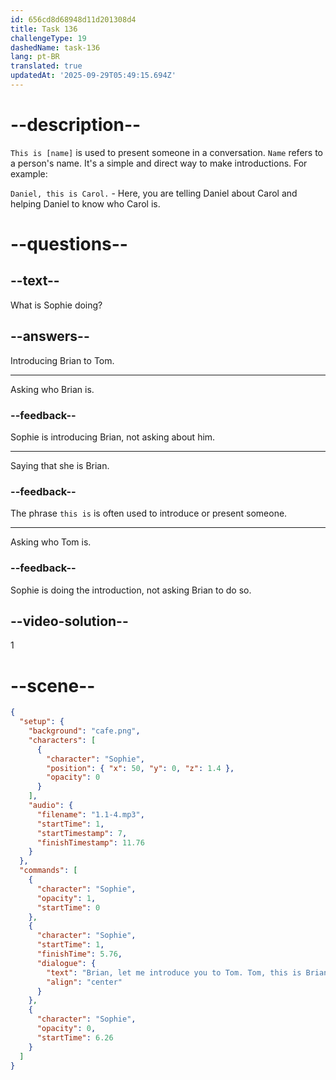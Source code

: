 ```yaml
---
id: 656cd8d68948d11d201308d4
title: Task 136
challengeType: 19
dashedName: task-136
lang: pt-BR
translated: true
updatedAt: '2025-09-29T05:49:15.694Z'
---
```


<!--
AUDIO REFERENCE:
Sophie: Brian, let me introduce you to Tom. Tom, this is Brian. He's a web developer.
-->

# --description--

`This is [name]` is used to present someone in a conversation. `Name` refers to a person's name. It's a simple and direct way to make introductions. For example:

`Daniel, this is Carol.` - Here, you are telling Daniel about Carol and helping Daniel to know who Carol is.

# --questions--

## --text--

What is Sophie doing?

## --answers--

Introducing Brian to Tom.

---

Asking who Brian is.

### --feedback--

Sophie is introducing Brian, not asking about him.

---

Saying that she is Brian.

### --feedback--

The phrase `this is` is often used to introduce or present someone.

---

Asking who Tom is.

### --feedback--

Sophie is doing the introduction, not asking Brian to do so.

## --video-solution--

1

# --scene--

```json
{
  "setup": {
    "background": "cafe.png",
    "characters": [
      {
        "character": "Sophie",
        "position": { "x": 50, "y": 0, "z": 1.4 },
        "opacity": 0
      }
    ],
    "audio": {
      "filename": "1.1-4.mp3",
      "startTime": 1,
      "startTimestamp": 7,
      "finishTimestamp": 11.76
    }
  },
  "commands": [
    {
      "character": "Sophie",
      "opacity": 1,
      "startTime": 0
    },
    {
      "character": "Sophie",
      "startTime": 1,
      "finishTime": 5.76,
      "dialogue": {
        "text": "Brian, let me introduce you to Tom. Tom, this is Brian. He's a web developer.",
        "align": "center"
      }
    },
    {
      "character": "Sophie",
      "opacity": 0,
      "startTime": 6.26
    }
  ]
}
```

